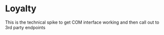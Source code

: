 Loyalty
===

This is the technical spike to get COM interface working and then call out to 3rd party endpoints
